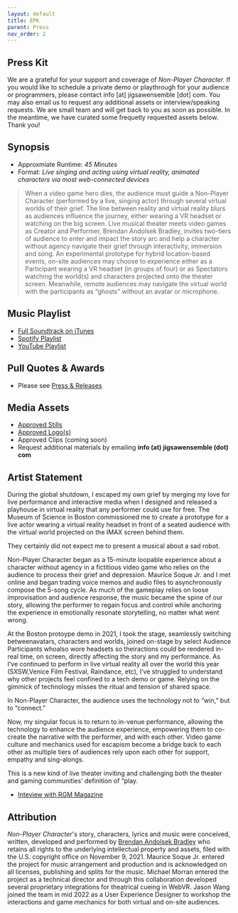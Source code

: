 ```yaml
---
layout: default
title: EPK
parent: Press
nav_order: 2
---
```


## Press Kit
We are a grateful for your support and coverage of *Non-Player Character.* If you would like to schedule a private demo or playthrough for your audience or programmers, please contact info [at] jigsawensemble [dot] com. You may also email us to request any additional assets or interview/speaking requests. We are small team and will get back to you as soon as possible. In the meantime, we have curated some frequetly requested assets below. Thank you! 

## Synopsis
- Approxmiate Runtime: *45 Minutes*
- Format: *Live singing and acting using virtual reality, animated characters via most web-connected devices*
> When a video game hero dies, the audience must guide a Non-Player Character (performed by a live, singing actor) through several virtual worlds of their grief. The line between reality and virtual reality blurs as audiences influence the journey, either wearing a VR headset or watching on the big screen. Live musical theater meets video games as Creator and Performer, Brendan Andolsek Bradley, invites two-tiers of audience to enter and impact the story arc and help a character without agency navigate their grief through interactivity, immersion and song. An experimental prototype for hybrid location-based events, on-site audiences may choose to experience either as a Participant wearing a VR headset (in groups of four) or as Spectators watching the world(s) and characters projected onto the theater screen. Meanwhile, remote audiences may navigate the virtual world with the participants as “ghosts” without an avatar or microphone.

## Music Playlist
- [Full Soundtrack on iTunes](https://music.apple.com/album/1634852775?app=itunes&ign-itscg=30200&ign-itsct=toolbox_linkbuilder)
- [Spotify Playlist](https://open.spotify.com/playlist/35mTHeqw1SdDWaKxzUA3o9) 
- [YouTube Playlist](https://www.youtube.com/playlist?list=PLYRxBw6QnHiwWza9XQfjfMNiDxwCNVPz5)

## Pull Quotes & Awards
- Please see [Press & Releases](./press-and-releases.md/)

## Media Assets
- [Approved Stills](https://www.dropbox.com/sh/4smj1ke63nup81u/AAC3c7r87bJ3RV2r2LOGcg9Ya?dl=0)
- [Approved Logo(s)](https://www.dropbox.com/sh/6ly0oifrs1en1y9/AAD8GauaqdKzN45KjSVC82Cka?dl=0)
- Approved Clips (coming soon)
- Request additional materials by emailing **info (at) jigsawensemble (dot) com**

## Artist Statement 
During the global shutdown, I escaped my own grief by merging my love for live performance and interactive media when I designed and released a playhouse in virtual reality that any performer could use for free. The Museum of Science in Boston commissioned me to create a prototype for a live actor wearing a virtual reality headset in front of a seated audience with the virtual world projected on the IMAX screen behind them.

They certainly did not expect me to present a musical about a sad robot.

Non-Player Character began as a 15-minute loopable experience about a character without agency in a fictitious video game who relies on the audience to process their grief and depression. Maurice Soque Jr. and I met online and began trading voice memos and audio files to asynchronously compose the 5-song cycle. As much of the gameplay relies on loose improvisation and audience response, the music became the spine of our story, allowing the performer to regain focus and control while anchoring the experience in emotionally resonate storytelling, no matter what went wrong.

At the Boston protoype demo in 2021, I took the stage, seamlessly switching betweenavatars, characters and worlds, joined on-stage by select Audience Participants whoalso wore headsets so theiractions could be rendered in-real time, on screen, directly affecting the story and my performance. As I’ve continued to perform in live virtual reality all over the world this year (SXSW,Venice Film Festival, Raindance, etc), I’ve struggled to understand why other projects feel confined to a tech demo or game. Relying on the gimmick of technology misses the ritual and tension of shared space. 

In Non-Player Character, the audience uses the technology not to “win,” but to “connect.” 

Now, my singular focus is to return to in-venue performance, allowing the technology to enhance the audience experience, empowering them to co-create the narrative with the performer, and with each other. Video game culture and mechanics used for escapism become a bridge back to each other as multiple tiers of audiences rely upon each other for support, empathy and sing-alongs. 

This is a new kind of live theater inviting and challenging both the theater and gaming communities’ definition of “play.

- [Inteview with RGM Magazine](https://rgm.press/rgm-introducing-we-interview-la-artist-brendan-bradley/interview/)

## Attribution
*Non-Player Character*'s story, characters, lyrics and music were conceived, written, developed and performed by [Brendan Andolsek Bradley](https://brendanabradley.com/wiki) who retains all rights to the underlying intellectual property and assets, filed with the U.S. copyright office on November 9, 2021. Maurice Soque Jr. entered the project for music arrangement and production and is acknowledged on all licenses, publishing and splits for the music. Michael Morran entered the project as a technical director and through this collaboration developed several proprietary integrations for theatrical cueing in WebVR. Jason Wang joined the team in mid 2022 as a User Experience Designer to workshop the interactions and game mechanics for both virtual and on-site audiences. 
